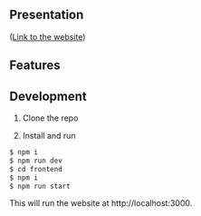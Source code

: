 ## Presentation
([Link to the website](https://umtappo-d6u1.onrender.com/Home))

## Features



## Development

1. Clone the repo

2. Install and run

```sh
$ npm i
$ npm run dev
$ cd frontend
$ npm i
$ npm run start
```
This will run the website at http://localhost:3000.
